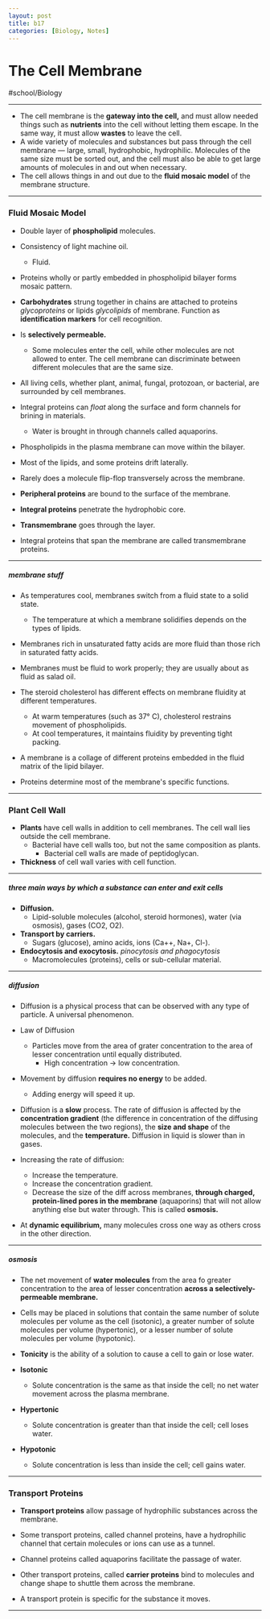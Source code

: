 ```yaml
---
layout: post
title: b17
categories: [Biology, Notes]
---
```

# The Cell Membrane
#school/Biology
- - - -
* The cell membrane is the **gateway into the cell,** and must allow needed things such as **nutrients** into the cell without letting them escape. In the same way, it must allow **wastes** to leave the cell.
* A wide variety of molecules and substances but pass through the cell membrane — large, small, hydrophobic, hydrophilic. Molecules of the same size must be sorted out, and the cell must also be able to get large amounts of molecules in and out when necessary.
* The cell allows things in and out due to the **fluid mosaic model** of the membrane structure.
- - - -
### Fluid Mosaic Model
* Double layer of **phospholipid** molecules.
* Consistency of light machine oil.
	* Fluid.
* Proteins wholly or partly embedded in phospholipid bilayer forms mosaic pattern.
* **Carbohydrates** strung together in chains are attached to proteins _glycoproteins_ or lipids _glycolipids_ of membrane. Function as **identification markers** for cell recognition.
* Is **selectively permeable.**
	* Some molecules enter the cell, while other molecules are not allowed to enter. The cell membrane can discriminate between different molecules that are the same size.
* All living cells, whether plant, animal, fungal, protozoan, or bacterial, are surrounded by cell membranes.

* Integral proteins can _float_ along the surface and form channels for brining in materials.
	* Water is brought in through channels called aquaporins.
* Phospholipids in the plasma membrane can move within the bilayer.
* Most of the lipids, and some proteins drift laterally.
* Rarely does a molecule flip-flop transversely across the membrane.

* **Peripheral proteins** are bound to the surface of the membrane.
* **Integral proteins** penetrate the hydrophobic core.
* **Transmembrane** goes through the layer.
* Integral proteins that span the membrane are called transmembrane proteins.

- - - -
##### membrane stuff
* As temperatures cool, membranes switch from a fluid state to a solid state.
	* The temperature at which a membrane solidifies depends on the types of lipids.
* Membranes rich in unsaturated fatty acids are more fluid than those rich in saturated fatty acids.
* Membranes must be fluid to work properly; they are usually about as fluid as salad oil.

* The steroid cholesterol has different effects on membrane fluidity at different temperatures.
	* At warm temperatures (such as 37° C), cholesterol restrains movement of phospholipids.
	* At cool temperatures, it maintains fluidity by preventing tight packing.

* A membrane is a collage of different proteins embedded in the fluid matrix of the lipid bilayer.
* Proteins determine most of the membrane's specific functions.
- - - -
### Plant Cell Wall
* **Plants** have cell walls in addition to cell membranes. The cell wall lies outside the cell membrane.
	* Bacterial have cell walls too, but not the same composition as plants.
		* Bacterial cell walls are made of peptidoglycan.
* **Thickness** of cell wall varies with cell function.
- - - -
##### three main ways by which a substance can enter and exit cells
* **Diffusion.**
	* Lipid-soluble molecules (alcohol, steroid hormones), water (via osmosis), gases (CO2, O2).
* **Transport by carriers.**
	* Sugars (glucose), amino acids, ions (Ca++, Na+, Cl-).
* **Endocytosis and exocytosis.** _pinocytosis and phagocytosis_
	* Macromolecules (proteins), cells or sub-cellular material.
- - - -
##### diffusion
* Diffusion is a physical process that can be observed with any type of particle. A universal phenomenon.
* Law of Diffusion
	* Particles move from the area of grater concentration to the area of lesser concentration until equally distributed.
		* High concentration -> low concentration.
* Movement by diffusion **requires no energy** to be added.
	* Adding energy will speed it up.
* Diffusion is a **slow** process. The rate of diffusion is affected by the **concentration gradient** (the difference in concentration of the diffusing molecules between the two regions), the **size and shape** of the molecules, and the **temperature.** Diffusion in liquid is slower than in gases.

* Increasing the rate of diffusion:
	* Increase the temperature.
	* Increase the concentration gradient.
	* Decrease the size of the diff across membranes, **through charged, protein-lined pores in the membrane** (aquaporins) that will not allow anything else but water through. This is called **osmosis.**

* At **dynamic equilibrium,** many molecules cross one way as others cross in the other direction.
- - - -
##### osmosis
* The net movement of **water molecules** from the area fo greater concentration to the area of lesser concentration **across a selectively-permeable membrane.**
* Cells may be placed in solutions that contain the same number of solute molecules per volume as the cell (isotonic), a greater number of solute molecules per volume (hypertonic), or a lesser number of solute molecules per volume (hypotonic).

* **Tonicity** is the ability of a solution to cause a cell to gain or lose water.
* **Isotonic**
	* Solute concentration is the same as that inside the cell; no net water movement across the plasma membrane.
* **Hypertonic**
	* Solute concentration is greater than that inside the cell; cell loses water.
* **Hypotonic**
	* Solute concentration is less than inside the cell; cell gains water.
- - - -
### Transport Proteins
* **Transport proteins** allow passage of hydrophilic substances across the membrane.
* Some transport proteins, called channel proteins, have a hydrophilic channel that certain molecules or ions can use as a tunnel.
* Channel proteins called aquaporins facilitate the passage of water.

* Other transport proteins, called **carrier proteins** bind to molecules and change shape to shuttle them across the membrane.
* A transport protein is specific for the substance it moves.
- - - -
